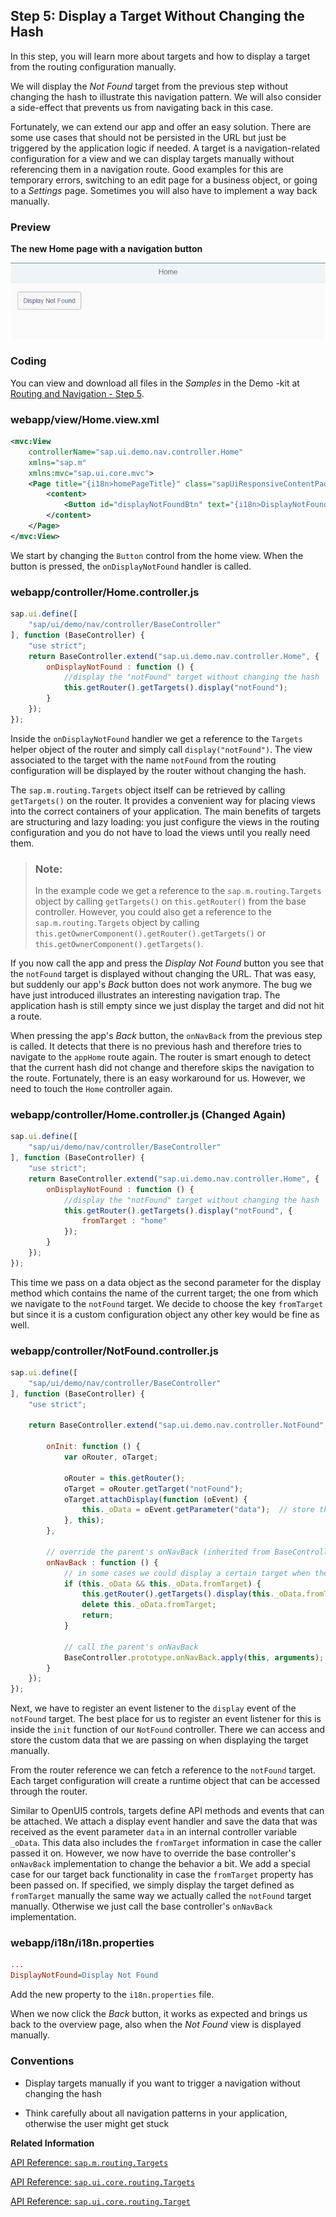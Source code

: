 <!-- loiod9efab307ecc42b180b12cc8956e22d7 -->

## Step 5: Display a Target Without Changing the Hash

In this step, you will learn more about targets and how to display a target from the routing configuration manually.

We will display the *Not Found* target from the previous step without changing the hash to illustrate this navigation pattern. We will also consider a side-effect that prevents us from navigating back in this case.

Fortunately, we can extend our app and offer an easy solution. There are some use cases that should not be persisted in the URL but just be triggered by the application logic if needed. A target is a navigation-related configuration for a view and we can display targets manually without referencing them in a navigation route. Good examples for this are temporary errors, switching to an edit page for a business object, or going to a *Settings* page. Sometimes you will also have to implement a way back manually.



### Preview

  
  
**The new Home page with a navigation button**

![](images/loio64fc7de39bed41d48d01e08244f201ab_LowRes.png "The new Home page with a navigation button")



### Coding

You can view and download all files in the *Samples* in the Demo -kit at [Routing and Navigation - Step 5](https://ui5.sap.com/#/entity/sap.ui.core.tutorial.navigation/sample/sap.ui.core.tutorial.navigation.05).



### webapp/view/Home.view.xml

```xml
<mvc:View
	controllerName="sap.ui.demo.nav.controller.Home"
	xmlns="sap.m"
	xmlns:mvc="sap.ui.core.mvc">
	<Page title="{i18n>homePageTitle}" class="sapUiResponsiveContentPadding">
		<content>
			<Button id="displayNotFoundBtn" text="{i18n>DisplayNotFound}" press=".onDisplayNotFound" class="sapUiTinyMarginEnd"/>
		</content>
	</Page>
</mvc:View>
```

We start by changing the `Button` control from the home view. When the button is pressed, the `onDisplayNotFound` handler is called.



### webapp/controller/Home.controller.js

```js
sap.ui.define([
	"sap/ui/demo/nav/controller/BaseController"
], function (BaseController) {
	"use strict";
	return BaseController.extend("sap.ui.demo.nav.controller.Home", {
		onDisplayNotFound : function () {
			//display the "notFound" target without changing the hash
			this.getRouter().getTargets().display("notFound");
		}
	});
});
```

Inside the `onDisplayNotFound` handler we get a reference to the `Targets` helper object of the router and simply call `display("notFound")`. The view associated to the target with the name `notFound` from the routing configuration will be displayed by the router without changing the hash.

The `sap.m.routing.Targets` object itself can be retrieved by calling `getTargets()` on the router. It provides a convenient way for placing views into the correct containers of your application. The main benefits of targets are structuring and lazy loading: you just configure the views in the routing configuration and you do not have to load the views until you really need them.

> ### Note:  
> In the example code we get a reference to the `sap.m.routing.Targets` object by calling `getTargets()` on `this.getRouter()` from the base controller. However, you could also get a reference to the `sap.m.routing.Targets` object by calling `this.getOwnerComponent().getRouter().getTargets()` or `this.getOwnerComponent().getTargets()`.

If you now call the app and press the *Display Not Found* button you see that the `notFound` target is displayed without changing the URL. That was easy, but suddenly our app's *Back* button does not work anymore. The bug we have just introduced illustrates an interesting navigation trap. The application hash is still empty since we just display the target and did not hit a route.

When pressing the app's *Back* button, the `onNavBack` from the previous step is called. It detects that there is no previous hash and therefore tries to navigate to the `appHome` route again. The router is smart enough to detect that the current hash did not change and therefore skips the navigation to the route. Fortunately, there is an easy workaround for us. However, we need to touch the `Home` controller again.



### webapp/controller/Home.controller.js \(Changed Again\)

```js
sap.ui.define([
	"sap/ui/demo/nav/controller/BaseController"
], function (BaseController) {
	"use strict";
	return BaseController.extend("sap.ui.demo.nav.controller.Home", {
		onDisplayNotFound : function () {
			//display the "notFound" target without changing the hash
			this.getRouter().getTargets().display("notFound", {
				fromTarget : "home"
			});
		}
	});
});

```

This time we pass on a data object as the second parameter for the display method which contains the name of the current target; the one from which we navigate to the `notFound` target. We decide to choose the key `fromTarget` but since it is a custom configuration object any other key would be fine as well.



### webapp/controller/NotFound.controller.js

```js
sap.ui.define([
	"sap/ui/demo/nav/controller/BaseController"
], function (BaseController) {
	"use strict";

	return BaseController.extend("sap.ui.demo.nav.controller.NotFound", {

		onInit: function () {
			var oRouter, oTarget;

			oRouter = this.getRouter();
			oTarget = oRouter.getTarget("notFound");
			oTarget.attachDisplay(function (oEvent) {
				this._oData = oEvent.getParameter("data");	// store the data
			}, this);
		},

		// override the parent's onNavBack (inherited from BaseController)
		onNavBack : function () {
			// in some cases we could display a certain target when the back button is pressed
			if (this._oData && this._oData.fromTarget) {
				this.getRouter().getTargets().display(this._oData.fromTarget);
				delete this._oData.fromTarget;
				return;
			}

			// call the parent's onNavBack
			BaseController.prototype.onNavBack.apply(this, arguments);
		}
	});
});
```

Next, we have to register an event listener to the `display` event of the `notFound` target. The best place for us to register an event listener for this is inside the `init` function of our `NotFound` controller. There we can access and store the custom data that we are passing on when displaying the target manually.

From the router reference we can fetch a reference to the `notFound` target. Each target configuration will create a runtime object that can be accessed through the router.

Similar to OpenUI5 controls, targets define API methods and events that can be attached. We attach a display event handler and save the data that was received as the event parameter `data` in an internal controller variable `_oData`. This data also includes the `fromTarget` information in case the caller passed it on. However, we now have to override the base controller's `onNavBack` implementation to change the behavior a bit. We add a special case for our target back functionality in case the `fromTarget` property has been passed on. If specified, we simply display the target defined as `fromTarget` manually the same way we actually called the `notFound` target manually. Otherwise we just call the base controller's `onNavBack` implementation.



### webapp/i18n/i18n.properties

```ini
...
DisplayNotFound=Display Not Found
```

Add the new property to the `i18n.properties` file.

When we now click the *Back* button, it works as expected and brings us back to the overview page, also when the *Not Found* view is displayed manually.



### Conventions

-   Display targets manually if you want to trigger a navigation without changing the hash

-   Think carefully about all navigation patterns in your application, otherwise the user might get stuck


**Related Information**  


[API Reference: `sap.m.routing.Targets`](https://ui5.sap.com/#/api/sap.m.routing.Targets)

[API Reference: `sap.ui.core.routing.Targets`](https://ui5.sap.com/#/api/sap.ui.core.routing.Targets)

[API Reference: `sap.ui.core.routing.Target`](https://ui5.sap.com/#/api/sap.ui.core.routing.Target)


